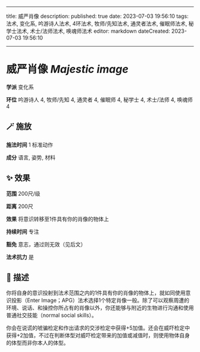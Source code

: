 
---
title: 威严肖像
description: 
published: true
date: 2023-07-03 19:56:10
tags: 法术, 变化系, 吟游诗人法术, 4环法术, 牧师/先知法术, 通灵者法术, 催眠师法术, 秘学士法术, 术士/法师法术, 唤魂师法术
editor: markdown
dateCreated: 2023-07-03 19:56:10

---

# **威严肖像** *Majestic image*

**学派** 变化系 

**环位** 吟游诗人 4, 牧师/先知 4, 通灵者 4, 催眠师 4, 秘学士 4, 术士/法师 4, 唤魂师 4

## 🪄 施放

**施法时间** 1 标准动作

**成分** 语言, 姿势, 材料

## ✨ 效果  

**范围** 200尺/级

**距离** 200尺 

**效果** 将意识转移至1件具有你的肖像的物体上 

**持续时间** 专注 

**豁免** 意志，通过则无效（见后文）

**法术抗力** 是

## 📖 描述

你将自身的意识投射到法术范围之内的1件具有你的肖像的物体上，就如同使用意识投影（Enter Image；APG）法术选择1个特定肖像一般。除了可以观察周遭的环境、说话、和操控你所占有的肖像以外，你还能够与附近的生物进行沟通和使用普通社交技能（normal social skills）。

你会在说谎的唬骗检定和作出请求的交涉检定中获得+5加值。还会在威吓检定中获得+2加值，不过在判断体型对威吓检定带来的加值或减值时，则使用物体自身的体型而非你本人的体型。
    